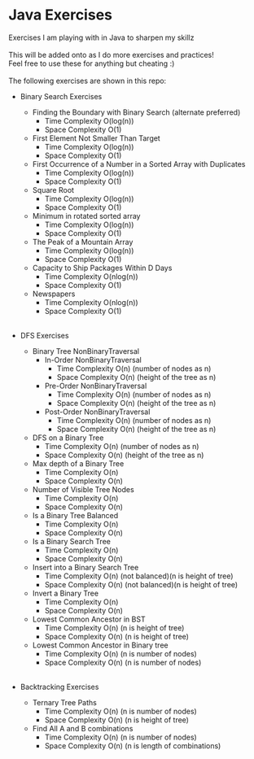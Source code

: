 # Java Exercises
Exercises I am playing with in Java to sharpen my skillz<br/><br/>
This will be added onto as I do more exercises and practices!<br/>
Feel free to use these for anything but cheating :)<br/><br/>
The following exercises are shown in this repo:<br/>
- Binary Search Exercises<br/>
  - Finding the Boundary with Binary Search (alternate preferred)<br/>
      - Time Complexity O(log(n))<br/>
      - Space Complexity O(1)<br/>
  - First Element Not Smaller Than Target<br/>
    - Time Complexity O(log(n))<br/>
    - Space Complexity O(1)<br/>
  - First Occurrence of a Number in a Sorted Array with Duplicates<br/>
    - Time Complexity O(log(n))<br/>
    - Space Complexity O(1)<br/>
  - Square Root<br/>
    - Time Complexity O(log(n))<br/>
    - Space Complexity O(1)<br/>
  - Minimum in rotated sorted array<br/>
    - Time Complexity O(log(n))<br/>
    - Space Complexity O(1)<br/>
  - The Peak of a Mountain Array<br/>
    - Time Complexity O(log(n))<br/>
    - Space Complexity O(1)<br/>
  - Capacity to Ship Packages Within D Days<br/>
    - Time Complexity O(nlog(n))<br/>
    - Space Complexity O(1)<br/>
  - Newspapers<br/>
    - Time Complexity O(nlog(n))<br/>
    - Space Complexity O(1)<br/><br/>
    
- DFS Exercises<br/>
  - Binary Tree NonBinaryTraversal<br/>
    - In-Order NonBinaryTraversal<br/>
      - Time Complexity O(n) (number of nodes as n)<br/>
      - Space Complexity O(n) (height of the tree as n)<br/>
    - Pre-Order NonBinaryTraversal<br/>
      - Time Complexity O(n) (number of nodes as n)<br/>
      - Space Complexity O(n) (height of the tree as n)<br/>
    - Post-Order NonBinaryTraversal<br/>
      - Time Complexity O(n) (number of nodes as n)<br/>
      - Space Complexity O(n) (height of the tree as n)<br/>
  - DFS on a Binary Tree<br/>
    - Time Complexity O(n) (number of nodes as n)<br/>
    - Space Complexity O(n) (height of the tree as n)<br/>
  - Max depth of a Binary Tree<br/>
    - Time Complexity O(n)<br/>
    - Space Complexity O(n)<br/>
  - Number of Visible Tree Nodes<br/>
    - Time Complexity O(n)<br/>
    - Space Complexity O(n)<br/>
  - Is a Binary Tree Balanced<br/>
    - Time Complexity O(n)<br/>
    - Space Complexity O(n)<br/>
  - Is a Binary Search Tree<br/>
    - Time Complexity O(n)<br/>
    - Space Complexity O(n)<br/>
  - Insert into a Binary Search Tree<br/>
    - Time Complexity O(n) (not balanced)(n is height of tree)<br/>
    - Space Complexity O(n) (not balanced)(n is height of tree)<br/>
  - Invert a Binary Tree<br/>
    - Time Complexity O(n)<br/>
    - Space Complexity O(n)<br/>
  - Lowest Common Ancestor in BST<br/>
    - Time Complexity O(n) (n is height of tree)<br/>
    - Space Complexity O(n) (n is height of tree)<br/>
  - Lowest Common Ancestor in Binary tree<br/>
    - Time Complexity O(n) (n is number of nodes)<br/>
    - Space Complexity O(n) (n is number of nodes)<br/><br/>
    
- Backtracking Exercises<br/>
  - Ternary Tree Paths<br/>
    - Time Complexity O(n) (n is number of nodes)<br/>
    - Space Complexity O(n) (n is height of tree)<br/>
  - Find All A and B combinations<br/>
    - Time Complexity O(n) (n is number of nodes)<br/>
    - Space Complexity O(n) (n is length of combinations)<br/><br/>
